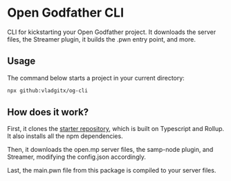 # Open Godfather CLI

CLI for kickstarting your Open Godfather project. It downloads the server files, the Streamer plugin, it builds the .pwn entry point, and more.

## Usage

The command below starts a project in your current directory:

```bash
npx github:vladgitx/og-cli
```

## How does it work?

First, it clones the [starter repository](https://github.com/vladgitx/og-starter), which is built on Typescript and Rollup. It also installs all the npm dependencies.

Then, it downloads the open.mp server files, the samp-node plugin, and Streamer, modifying the config.json accordingly.

Last, the main.pwn file from this package is compiled to your server files.
